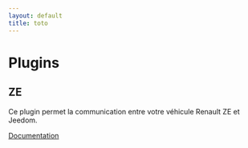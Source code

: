 ```yaml
---
layout: default
title: toto
---
```


# Plugins

## ZE

Ce plugin permet la communication entre votre véhicule Renault ZE et Jeedom.

[Documentation](plugins/ze/index.md)
